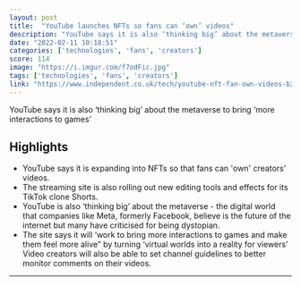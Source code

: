 ```yaml
---
layout: post
title:  "YouTube launches NFTs so fans can ‘own’ videos"
description: "YouTube says it is also ‘thinking big’ about the metaverse to bring ‘more interactions to games’"
date: "2022-02-11 10:18:51"
categories: ['technologies', 'fans', 'creators']
score: 114
image: "https://i.imgur.com/f7odFic.jpg"
tags: ['technologies', 'fans', 'creators']
link: "https://www.independent.co.uk/tech/youtube-nft-fan-own-videos-b2012134.html"
---
```


YouTube says it is also ‘thinking big’ about the metaverse to bring ‘more interactions to games’

## Highlights

- YouTube says it is expanding into NFTs so that fans can 'own' creators’ videos.
- The streaming site is also rolling out new editing tools and effects for its TikTok clone Shorts.
- YouTube is also ‘thinking big’ about the metaverse - the digital world that companies like Meta, formerly Facebook, believe is the future of the internet but many have criticised for being dystopian.
- The site says it will ‘work to bring more interactions to games and make them feel more alive” by turning ‘virtual worlds into a reality for viewers’ Video creators will also be able to set channel guidelines to better monitor comments on their videos.

---
